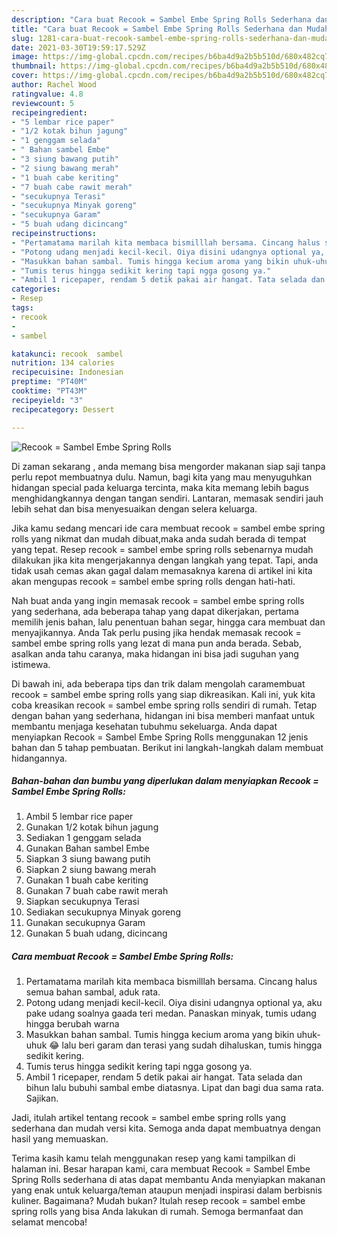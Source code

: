 ```yaml
---
description: "Cara buat Recook = Sambel Embe Spring Rolls Sederhana dan Mudah Dibuat"
title: "Cara buat Recook = Sambel Embe Spring Rolls Sederhana dan Mudah Dibuat"
slug: 1281-cara-buat-recook-sambel-embe-spring-rolls-sederhana-dan-mudah-dibuat
date: 2021-03-30T19:59:17.529Z
image: https://img-global.cpcdn.com/recipes/b6ba4d9a2b5b510d/680x482cq70/recook-sambel-embe-spring-rolls-foto-resep-utama.jpg
thumbnail: https://img-global.cpcdn.com/recipes/b6ba4d9a2b5b510d/680x482cq70/recook-sambel-embe-spring-rolls-foto-resep-utama.jpg
cover: https://img-global.cpcdn.com/recipes/b6ba4d9a2b5b510d/680x482cq70/recook-sambel-embe-spring-rolls-foto-resep-utama.jpg
author: Rachel Wood
ratingvalue: 4.8
reviewcount: 5
recipeingredient:
- "5 lembar rice paper"
- "1/2 kotak bihun jagung"
- "1 genggam selada"
- " Bahan sambel Embe"
- "3 siung bawang putih"
- "2 siung bawang merah"
- "1 buah cabe keriting"
- "7 buah cabe rawit merah"
- "secukupnya Terasi"
- "secukupnya Minyak goreng"
- "secukupnya Garam"
- "5 buah udang dicincang"
recipeinstructions:
- "Pertamatama marilah kita membaca bismilllah bersama. Cincang halus semua bahan sambal, aduk rata."
- "Potong udang menjadi kecil-kecil. Oiya disini udangnya optional ya, aku pake udang soalnya gaada teri medan. Panaskan minyak, tumis udang hingga berubah warna"
- "Masukkan bahan sambal. Tumis hingga kecium aroma yang bikin uhuk-uhuk 😂 lalu beri garam dan terasi yang sudah dihaluskan, tumis hingga sedikit kering."
- "Tumis terus hingga sedikit kering tapi ngga gosong ya."
- "Ambil 1 ricepaper, rendam 5 detik pakai air hangat. Tata selada dan bihun lalu bubuhi sambal embe diatasnya. Lipat dan bagi dua sama rata. Sajikan."
categories:
- Resep
tags:
- recook
- 
- sambel

katakunci: recook  sambel 
nutrition: 134 calories
recipecuisine: Indonesian
preptime: "PT40M"
cooktime: "PT43M"
recipeyield: "3"
recipecategory: Dessert

---
```



![Recook = Sambel Embe Spring Rolls](https://img-global.cpcdn.com/recipes/b6ba4d9a2b5b510d/680x482cq70/recook-sambel-embe-spring-rolls-foto-resep-utama.jpg)

Di zaman  sekarang , anda memang bisa mengorder makanan siap saji tanpa perlu repot membuatnya dulu. Namun, bagi kita yang mau menyuguhkan hidangan special pada keluarga tercinta, maka kita memang lebih bagus menghidangkannya dengan tangan sendiri. Lantaran, memasak sendiri jauh lebih sehat dan bisa menyesuaikan dengan selera keluarga.

Jika kamu sedang mencari ide cara membuat recook = sambel embe spring rolls yang nikmat dan mudah dibuat,maka anda sudah berada di tempat yang tepat. Resep recook = sambel embe spring rolls  sebenarnya mudah dilakukan jika kita mengerjakannya dengan langkah yang tepat. Tapi, anda tidak usah cemas akan gagal dalam memasaknya 
karena di artikel ini kita akan mengupas recook = sambel embe spring rolls dengan hati-hati.  



Nah buat anda yang ingin memasak recook = sambel embe spring rolls yang sederhana, ada beberapa tahap yang dapat dikerjakan, pertama memilih jenis bahan, lalu penentuan bahan segar, hingga cara membuat dan menyajikannya. Anda Tak perlu pusing jika hendak memasak recook = sambel embe spring rolls yang lezat di mana pun anda berada. Sebab, asalkan anda  tahu caranya, maka hidangan ini bisa jadi suguhan yang istimewa.

Di bawah ini, ada beberapa tips dan trik dalam mengolah caramembuat recook = sambel embe spring rolls yang siap dikreasikan. Kali ini, yuk kita coba kreasikan recook = sambel embe spring rolls sendiri di rumah. Tetap dengan bahan yang sederhana, hidangan ini bisa memberi manfaat untuk membantu menjaga kesehatan tubuhmu sekeluarga. Anda dapat menyiapkan Recook = Sambel Embe Spring Rolls menggunakan 12 jenis bahan dan 5 tahap pembuatan. Berikut ini langkah-langkah dalam membuat hidangannya.

<!--inarticleads1-->

##### Bahan-bahan dan bumbu yang diperlukan dalam menyiapkan Recook = Sambel Embe Spring Rolls:

1. Ambil 5 lembar rice paper
1. Gunakan 1/2 kotak bihun jagung
1. Sediakan 1 genggam selada
1. Gunakan  Bahan sambel Embe
1. Siapkan 3 siung bawang putih
1. Siapkan 2 siung bawang merah
1. Gunakan 1 buah cabe keriting
1. Gunakan 7 buah cabe rawit merah
1. Siapkan secukupnya Terasi
1. Sediakan secukupnya Minyak goreng
1. Gunakan secukupnya Garam
1. Gunakan 5 buah udang, dicincang




<!--inarticleads2-->

##### Cara membuat Recook = Sambel Embe Spring Rolls:

1. Pertamatama marilah kita membaca bismilllah bersama. Cincang halus semua bahan sambal, aduk rata.
1. Potong udang menjadi kecil-kecil. Oiya disini udangnya optional ya, aku pake udang soalnya gaada teri medan. Panaskan minyak, tumis udang hingga berubah warna
1. Masukkan bahan sambal. Tumis hingga kecium aroma yang bikin uhuk-uhuk 😂 lalu beri garam dan terasi yang sudah dihaluskan, tumis hingga sedikit kering.
1. Tumis terus hingga sedikit kering tapi ngga gosong ya.
1. Ambil 1 ricepaper, rendam 5 detik pakai air hangat. Tata selada dan bihun lalu bubuhi sambal embe diatasnya. Lipat dan bagi dua sama rata. Sajikan.




Jadi, itulah artikel tentang  recook = sambel embe spring rolls  yang sederhana dan mudah versi kita. Semoga anda dapat membuatnya dengan hasil yang memuaskan. 

Terima kasih kamu telah menggunakan resep yang kami tampilkan di halaman ini. Besar harapan kami, cara membuat  Recook = Sambel Embe Spring Rolls sederhana di atas dapat membantu Anda menyiapkan makanan yang enak untuk keluarga/teman ataupun menjadi inspirasi dalam berbisnis kuliner. Bagaimana? Mudah bukan? Itulah resep recook = sambel embe spring rolls yang bisa Anda lakukan di rumah. Semoga bermanfaat dan selamat mencoba!

